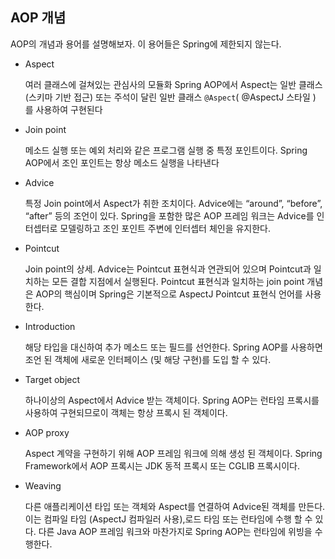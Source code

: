 ## AOP 개념

AOP의 개념과 용어를 설명해보자. 이 용어들은 Spring에 제한되지 않는다.

- Aspect

  여러 클래스에 걸쳐있는 관심사의 모듈화 Spring AOP에서 Aspect는 일반 클래스 (스키마 기반 접근) 또는 주석이 달린 일반 클래스 `@Aspect`( @AspectJ 스타일 ) 를 사용하여 구현된다

- Join point

  메소드 실행 또는 예외 처리와 같은 프로그램 실행 중 특정 포인트이다. Spring AOP에서 조인 포인트는 항상 메소드 실행을 나타낸다

- Advice

  특정 Join point에서 Aspect가 취한 조치이다. Advice에는 “around”, “before”, “after” 등의 조언이 있다. Spring을 포함한 많은 AOP 프레임 워크는 Advice를 인터셉터로 모델링하고 조인 포인트 주변에 인터셉터 체인을 유지한다.

- Pointcut

  Join point의 상세. Advice는 Pointcut 표현식과 연관되어 있으며 Pointcut과 일치하는 모든 결합 지점에서 실행된다. Pointcut 표현식과 일치하는 join point 개념은 AOP의 핵심이며 Spring은 기본적으로 AspectJ Pointcut 표현식 언어를 사용한다.

- Introduction

  해당 타입을 대신하여 추가 메소드 또는 필드를 선언한다. Spring AOP를 사용하면 조언 된 객체에 새로운 인터페이스 (및 해당 구현)를 도입 할 수 있다.

- Target object

  하나이상의 Aspect에서 Advice 받는 객체이다. Spring AOP는 런타임 프록시를 사용하여 구현되므로이 객체는 항상 프록시 된 객체이다.

- AOP proxy

   Aspect 계약을 구현하기 위해 AOP 프레임 워크에 의해 생성 된 객체이다. Spring Framework에서 AOP 프록시는 JDK 동적 프록시 또는 CGLIB 프록시이다.

- Weaving

  다른 애플리케이션 타입 또는 객체와 Aspect를 연결하여 Advice된 객체를 만든다. 이는 컴파일 타임 (AspectJ 컴파일러 사용),로드 타임 또는 런타임에 수행 할 수 있다. 다른 Java AOP 프레임 워크와 마찬가지로 Spring AOP는 런타임에 위빙을 수행한다.

